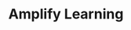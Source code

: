 ---
layout: sketchnote
title: Amplify Learning
tags: [presentations, sketchnotes]
sketchnote:
  url: "/assets/img/posts/amplify-learning/amplify-learning.jpg"
  alt: "Amplify Learning In Your Organization"
  speaker:
    name: "Matt Barcomb"
    url: "https://bsky.app/profile/mattbarcomb.bsky.social"
---